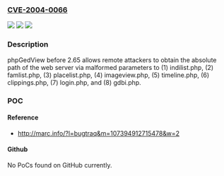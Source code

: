 ### [CVE-2004-0066](https://cve.mitre.org/cgi-bin/cvename.cgi?name=CVE-2004-0066)
![](https://img.shields.io/static/v1?label=Product&message=n%2Fa&color=blue)
![](https://img.shields.io/static/v1?label=Version&message=n%2Fa&color=blue)
![](https://img.shields.io/static/v1?label=Vulnerability&message=n%2Fa&color=brighgreen)

### Description

phpGedView before 2.65 allows remote attackers to obtain the absolute path of the web server via malformed parameters to (1) indilist.php, (2) famlist.php, (3) placelist.php, (4) imageview.php, (5) timeline.php, (6) clippings.php, (7) login.php, and (8) gdbi.php.

### POC

#### Reference
- http://marc.info/?l=bugtraq&m=107394912715478&w=2

#### Github
No PoCs found on GitHub currently.

